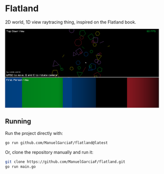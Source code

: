 # Flatland
2D world, 1D view raytracing thing, inspired on the Flatland book.

![screenshot](./screenshot.png)

## Running
Run the project directly with:
``` sh
go run github.com/ManuelGarciaF/flatland@latest
```

Or, clone the repository manually and run it:
``` sh
git clone https://github.com/ManuelGarciaF/flatland.git
go run main.go
```
